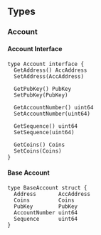 ## Types

### Account

#### Account Interface

```golang
type Account interface {
  GetAddress() AccAddress
  SetAddress(AccAddress)

  GetPubKey() PubKey
  SetPubKey(PubKey)

  GetAccountNumber() uint64
  SetAccountNumber(uint64)

  GetSequence() uint64
  SetSequence(uint64)

  GetCoins() Coins
  SetCoins(Coins)
}
```

#### Base Account

```golang
type BaseAccount struct {
  Address       AccAddress
  Coins         Coins
  PubKey        PubKey
  AccountNumber uint64
  Sequence      uint64
}
```
